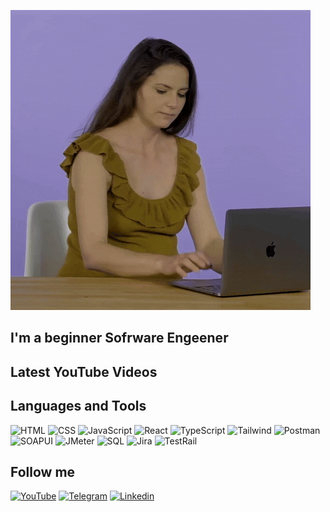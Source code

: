 [![Header](https://github.com/IdrisVeli1987/IdrisVeli1987/blob/main/assets/header.gif)](https://www.youtube.com/@idrisveliev)

## I'm a beginner Sofrware Engeener

## Latest YouTube Videos
<!--YOUTUBE:START -->
<!--YOUTUBE:END -->

## Languages and Tools
![HTML](https://img.shields.io/badge/HTML-<COLOR>?style=for-the-badge&logo=html)
![CSS](https://img.shields.io/badge/CSS-<COLOR>?style=for-the-badge&logo=CSS)
![JavaScript](https://img.shields.io/badge/JavaScript-<COLOR>?style=for-the-badge&logo=JavaScript)
![React](https://img.shields.io/badge/React-<COLOR>?style=for-the-badge&logo=React)
![TypeScript](https://img.shields.io/badge/TypeScript-<COLOR>?style=for-the-badge&logo=TypeScript)
![Tailwind](https://img.shields.io/badge/Tailwind-<COLOR>?style=for-the-badge&logo=Tailwind)
![Postman](https://img.shields.io/badge/Postman-<COLOR>?style=for-the-badge&logo=Postman)
![SOAPUI](https://img.shields.io/badge/SOAPUI-<COLOR>?style=for-the-badge&logo=SOAPUI)
![JMeter](https://img.shields.io/badge/JMeter-<COLOR>?style=for-the-badge&logo=JMeter)
![SQL](https://img.shields.io/badge/sql-<COLOR>?style=for-the-badge&logo=sql)
![Jira](https://img.shields.io/badge/Jira-<COLOR>?style=for-the-badge&logo=Jira)
![TestRail](https://img.shields.io/badge/TestRail-<COLOR>?style=for-the-badge&logo=TestRail)

## Follow me
[![YouTube](https://img.shields.io/badge/YouTube-<COLOR>?style=for-the-badge&logo=YouTube)](https://www.youtube.com/@idrisveliev)
[![Telegram](https://img.shields.io/badge/Telegram-<COLOR>?style=for-the-badge&logo=Telegram)](https://t.me/Next8585)
[![Linkedin](https://img.shields.io/badge/Linkedin-<COLOR>?style=for-the-badge&logo=Linkedin)](https://www.linkedin.com/in/idris-veliyev/)

